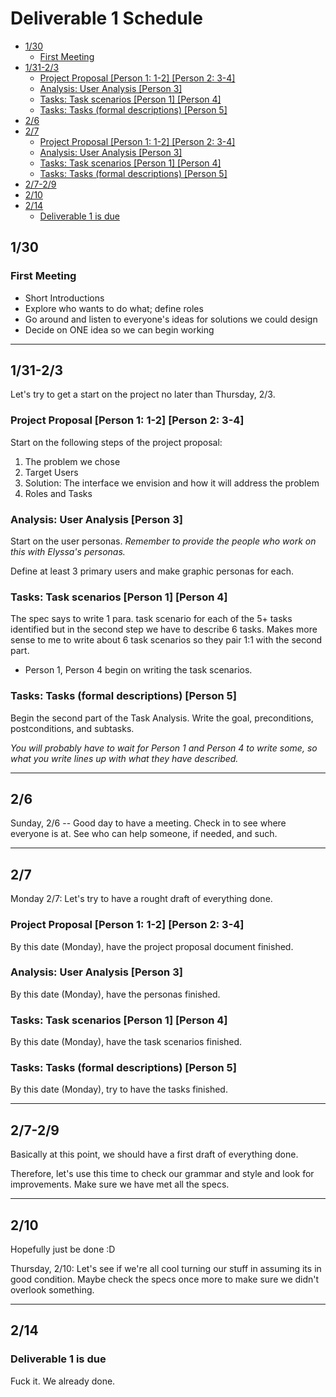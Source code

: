 # Deliverable 1 Schedule

- [1/30](#1-30)
  * [First Meeting](#first-meeting)
- [1/31-2/3](#1-31-2-3)
  * [Project Proposal [Person 1: 1-2] [Person 2: 3-4]](#project-proposal--person-1--1-2---person-2--3-4-)
  * [Analysis: User Analysis [Person 3]](#analysis--user-analysis--person-3-)
  * [Tasks: Task scenarios [Person 1] [Person 4]](#tasks--task-scenarios--person-1---person-4-)
  * [Tasks: Tasks (formal descriptions) [Person 5]](#tasks--tasks--formal-descriptions---person-5-)
- [2/6](#2-6)
- [2/7](#2-7)
  * [Project Proposal [Person 1: 1-2] [Person 2: 3-4]](#project-proposal--person-1--1-2---person-2--3-4--1)
  * [Analysis: User Analysis [Person 3]](#analysis--user-analysis--person-3--1)
  * [Tasks: Task scenarios [Person 1] [Person 4]](#tasks--task-scenarios--person-1---person-4--1)
  * [Tasks: Tasks (formal descriptions) [Person 5]](#tasks--tasks--formal-descriptions---person-5--1)
- [2/7-2/9](#2-7-2-9)
- [2/10](#2-10)
- [2/14](#2-14)
  * [Deliverable 1 is due](#deliverable-1-is-due)


## 1/30

### First Meeting

- Short Introductions
- Explore who wants to do what; define roles
- Go around and listen to everyone's ideas for solutions we could design
- Decide on ONE idea so we can begin working
------------------------------------------------------

## 1/31-2/3

Let's try to get a start on the project no later than Thursday, 2/3.

### Project Proposal [Person 1: 1-2] [Person 2: 3-4]

Start on the following steps of the project proposal:
1) The problem we chose
2) Target Users
3) Solution: The interface we envision and how it will address the problem
4) Roles and Tasks

### Analysis: User Analysis [Person 3]

Start on the user personas.
*Remember to provide the people who work on this with Elyssa's personas.*

Define at least 3 primary users and make graphic personas for each.

### Tasks: Task scenarios [Person 1] [Person 4]

The spec says to write 1 para. task scenario for each of the 5+ tasks identified but in the second step we have to describe 6 tasks. Makes
more sense to me to write about 6 task scenarios so they pair 1:1 with
the second part.

- Person 1, Person 4 begin on writing the task scenarios.

### Tasks: Tasks (formal descriptions) [Person 5]
Begin the second part of the Task Analysis. Write the goal, preconditions, postconditions, and subtasks.

*You will probably have to wait for Person 1 and Person 4 to write some, so what you write lines up with what they have described.*

------------------------------------------------------

## 2/6

Sunday, 2/6 -- Good day to have a meeting. Check in to see where everyone is at. See who can help someone, if needed, and such.

------------------------------------------------------

## 2/7

Monday 2/7: Let's try to have a rought draft of everything done.

### Project Proposal [Person 1: 1-2] [Person 2: 3-4]

By this date (Monday), have the project proposal document finished.

### Analysis: User Analysis [Person 3]

By this date (Monday), have the personas finished.

### Tasks: Task scenarios [Person 1] [Person 4]

By this date (Monday), have the task scenarios finished.

### Tasks: Tasks (formal descriptions) [Person 5]

By this date (Monday), try to have the tasks finished.

------------------------------------------------------

## 2/7-2/9

Basically at this point, we should have a first draft of everything done.

Therefore, let's use this time to check our grammar and style and look for improvements. Make sure we have met all the specs.

------------------------------------------------------

## 2/10

Hopefully just be done :D

Thursday, 2/10: Let's see if we're all cool turning our stuff in assuming its in good condition. Maybe check the specs once more to make sure we didn't overlook something.

------------------------------------------------------

## 2/14
### Deliverable 1 is due

Fuck it. We already done.
